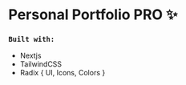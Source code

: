 # Personal Portfolio PRO ✨

### `Built with:`

- Nextjs
- TailwindCSS
- Radix { UI, Icons, Colors }
